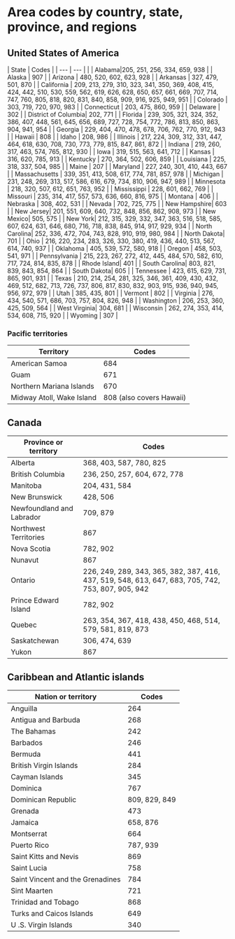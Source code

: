 # Area codes by country, state, province, and regions

## United States of America
| State | Codes |
| --- | --- | |
| Alabama|205, 251, 256, 334, 659, 938 |
| Alaska | 907 |
| Arizona | 480, 520, 602, 623, 928 |
| Arkansas | 327, 479, 501, 870 |
| California | 209, 213, 279, 310, 323, 341, 350, 369, 408, 415, 424, 442, 510, 530, 559, 562, 619, 626, 628, 650, 657, 661, 669, 707, 714, 747, 760, 805, 818, 820, 831, 840, 858, 909, 916, 925, 949, 951 |
| Colorado | 303, 719, 720, 970, 983 |
| Connecticut | 203, 475, 860, 959 |
| Delaware | 302 |
| District  of Columbia| 202, 771 |
| Florida | 239, 305, 321, 324, 352, 386, 407, 448, 561, 645, 656, 689, 727, 728, 754, 772, 786, 813, 850, 863, 904, 941, 954 |
| Georgia | 229, 404, 470, 478, 678, 706, 762, 770, 912, 943 |
| Hawaii | 808 |
| Idaho | 208, 986 |
| Illinois | 217, 224, 309, 312, 331, 447, 464, 618, 630, 708, 730, 773, 779, 815, 847, 861, 872 |
| Indiana | 219, 260, 317, 463, 574, 765, 812, 930 |
| Iowa | 319, 515, 563, 641, 712 |
| Kansas | 316, 620, 785, 913 |
| Kentucky | 270, 364, 502, 606, 859 |
| Louisiana | 225, 318, 337, 504, 985 |
| Maine | 207 |
| Maryland | 227, 240, 301, 410, 443, 667 |
| Massachusetts | 339, 351, 413, 508, 617, 774, 781, 857, 978 |
| Michigan | 231, 248, 269, 313, 517, 586, 616, 679, 734, 810, 906, 947, 989 |
| Minnesota | 218, 320, 507, 612, 651, 763, 952 |
| Mississippi | 228, 601, 662, 769 |
| Missouri | 235, 314, 417, 557, 573, 636, 660, 816, 975 |
| Montana | 406 |
| Nebraska | 308, 402, 531 |
| Nevada | 702, 725, 775 |
| New  Hampshire| 603 |
| New  Jersey| 201, 551, 609, 640, 732, 848, 856, 862, 908, 973 |
| New  Mexico| 505, 575 |
| New  York| 212, 315, 329, 332, 347, 363, 516, 518, 585, 607, 624, 631, 646, 680, 716, 718, 838, 845, 914, 917, 929, 934 |
| North  Carolina| 252, 336, 472, 704, 743, 828, 910, 919, 980, 984 |
| North  Dakota| 701 |
| Ohio | 216, 220, 234, 283, 326, 330, 380, 419, 436, 440, 513, 567, 614, 740, 937 |
| Oklahoma | 405, 539, 572, 580, 918 |
| Oregon | 458, 503, 541, 971 |
| Pennsylvania | 215, 223, 267, 272, 412, 445, 484, 570, 582, 610, 717, 724, 814, 835, 878 |
| Rhode  Island| 401 |
| South  Carolina| 803, 821, 839, 843, 854, 864 |
| South  Dakota| 605 |
| Tennessee | 423, 615, 629, 731, 865, 901, 931 |
| Texas | 210, 214, 254, 281, 325, 346, 361, 409, 430, 432, 469, 512, 682, 713, 726, 737, 806, 817, 830, 832, 903, 915, 936, 940, 945, 956, 972, 979 |
| Utah | 385, 435, 801 |
| Vermont | 802 |
| Virginia | 276, 434, 540, 571, 686, 703, 757, 804, 826, 948 |
| Washington | 206, 253, 360, 425, 509, 564 |
| West  Virginia| 304, 681 |
| Wisconsin | 262, 274, 353, 414, 534, 608, 715, 920 |
| Wyoming | 307 |

### Pacific territories

| Territory | Codes |
| --- | --- |
| American Samoa| 684 |
| Guam | 671 |
| Northern Mariana Islands| 670 |
| Midway Atoll, Wake Island| 808 (also covers Hawaii) |

## Canada

| Province or territory | Codes |
| --- | --- |
| Alberta | 368, 403, 587, 780, 825 |
| British  Columbia| 236, 250, 257, 604, 672, 778 |
| Manitoba | 204, 431, 584 |
| New  Brunswick| 428, 506 |
| Newfoundland  and Labrador| 709, 879 |
| Northwest  Territories| 867 |
| Nova  Scotia| 782, 902 |
| Nunavut | 867 |
| Ontario | 226, 249, 289, 343, 365, 382, 387, 416, 437, 519, 548, 613, 647, 683, 705, 742, 753, 807, 905, 942 |
| Prince  Edward Island| 782, 902 |
| Quebec | 263, 354, 367, 418, 438, 450, 468, 514, 579, 581, 819, 873 |
| Saskatchewan | 306, 474, 639 |
| Yukon | 867 |

## Caribbean and Atlantic islands

| Nation or territory | Codes |
| --- | --- |
| Anguilla | 264 |
| Antigua  and Barbuda| 268 |
| The  Bahamas| 242 |
| Barbados | 246 |
| Bermuda | 441 |
| British  Virgin Islands| 284 |
| Cayman  Islands| 345 |
| Dominica | 767 |
| Dominican  Republic| 809, 829, 849 |
| Grenada | 473 |
| Jamaica | 658, 876 |
| Montserrat | 664 |
| Puerto  Rico| 787, 939 |
| Saint  Kitts and Nevis| 869 |
| Saint  Lucia| 758 |
| Saint  Vincent and the Grenadines| 784 |
| Sint  Maarten| 721 |
| Trinidad  and Tobago| 868 |
| Turks  and Caicos Islands| 649 |
| U .S. Virgin Islands| 340 |
